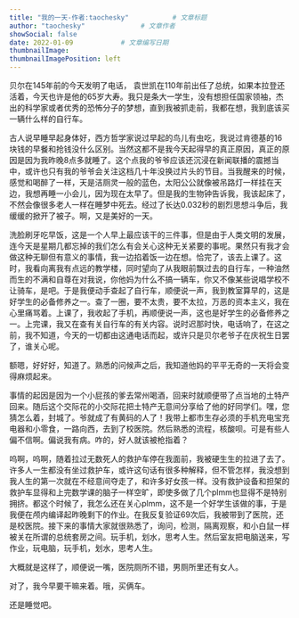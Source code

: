 ```yaml
---
title: "我的一天-作者:taochesky"           # 文章标题
author: "taochesky"              # 文章作者
showSocial: false
date: 2022-01-09            # 文章编写日期
thumbnailImage:
thumbnailImagePosition: left
---
```

贝尔在145年前的今天发明了电话， 袁世凯在110年前出任了总统，如果本拉登还活着，今天也许是他的65岁大寿。我只是条大一学生，没有想担任国家领袖，杰出的科学家或者优秀的恐怖分子的梦想，直到我被抓走前，我都在想，我到底该买一辆什么样的自行车。
<!--more-->
古人说早睡早起身体好，西方哲学家说过早起的鸟儿有虫吃，我说过肯德基的16块钱的早餐和抢钱没什么区别。当然这都不是我今天起得早的真正原因，真正的原因是因为我昨晚8点多就睡了。这个点我的爷爷应该还沉浸在新闻联播的震撼当中，或许也只有我的爷爷会关注这档几十年没换过片头的节目。当我醒来的时候，感觉和喝醉了一样，天是洁厕灵一般的蓝色，太阳公公就像被吊路灯一样挂在天边，我想再睡一小会儿，因为现在太早了。但是我的生物钟告诉我，我该起床了，不然会像很多老人一样在睡梦中死去。经过了长达0.032秒的剧烈思想斗争后，我缓缓的掀开了被子。啊，又是美好的一天。

洗脸刷牙吃早饭，这是一个人早上最应该干的三件事，但是由于人类文明的发展，连今天是星期几都忘掉的我们怎么有会关心这种无关紧要的事呢。果然只有我才会做这种无聊但有意义的事情，我一边掐着饭一边在想。恰完了，该去上课了。这时，我看向离我有点远的教学楼，同时望向了从我眼前飘过去的自行车，一种油然而生的不满和自尊在对我说，你他妈为什么不搞一辆车，你又不像某些说唱学校不让骑车，是吧。于是我便动手查起了自行车，顺便说一声，我到教室算早的，这是好学生的必备修养之一。查了一圈，要不太贵，要不太拉，万恶的资本主义，我在心里痛骂着。上课了，我收起了手机，再顺便说一声，这也是好学生的必备修养之一。上完课，我又在查有关自行车的有关内容。说时迟那时快，电话响了，在这之前，我不知道，今天的一切都由这通电话而起，或许只是贝尔老爷子在庆祝生日罢了，谁关心呢。

额嗯，好好好，知道了。熟悉的问候声之后，我知道他妈的平平无奇的一天将会变得麻烦起来。

事情的起因是因为一个小屁孩的爹去常州喝酒，回来时就顺便带了点当地的土特产回来。随后这个交际花的小交际花把土特产无意间分享给了他的好同学们。嘿，您猜怎么着，封城了。爷就成了有黄码的人了！我带上都市生存必须的手机充电宝充电器和小零食，一路向西，去到了校医院。然后熟悉的流程，核酸呗。可是有些人偏不信啊。偏说我有病。咋的，好人就该被枪指着？

呜啊，呜啊，随着拉过无数死人的救护车停在我面前，我被硬生生的拉进了去了。许多人一生都没有坐过救护车，或许这句话有很多种解释，但不管怎样，我没想到 我人生的第一次就在不经意间夺走了，和许多好女孩一样。没有救护设备和担架的救护车显得和上完数学课的脑子一样空旷，即使多做了几个plmm也显得不是特别拥挤。都这个时候了，我怎么还在关心plmm，这不是一个好学生该做的事，于是我便在颅内编译起昨晚剩下的作业。在我反复验证69次后，我被带到了医院，还是校医院。接下来的事情大家就很熟悉了，询问，检测，隔离观察，和小白鼠一样被关在所谓的总统套房之间。玩手机，划水，思考人生。然后室友把电脑送来，写作业，玩电脑，玩手机，划水，思考人生。

大概就是这样了，顺便说一嘴，医院厕所不错，男厕所里还有女人。

对了，我今早要干嘛来着。哦，买俩车。

还是睡觉吧。